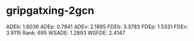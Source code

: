 # gripgatxing-2gcn

ADEb: 1.8036
ADEp: 0.7841
ADEv: 2.1885
FDEb: 3.3783
FDEp: 1.5331
FDEv: 3.9115
Rank: 695
WSADE: 1.2893
WSFDE: 2.4147